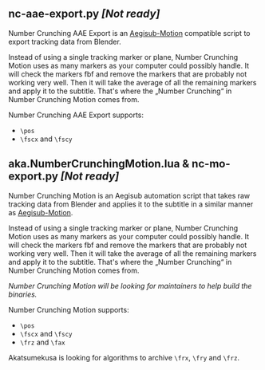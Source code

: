 ## nc-aae-export.py *[Not ready]*

Number Crunching AAE Export is an [Aegisub-Motion](https://github.com/TypesettingTools/Aegisub-Motion/) compatible script to export tracking data from Blender.  

Instead of using a single tracking marker or plane, Number Crunching Motion uses as many markers as your computer could possibly handle. It will check the markers fbf and remove the markers that are probably not working very well. Then it will take the average of all the remaining markers and apply it to the subtitle. That's where the „Number Crunching“ in Number Crunching Motion comes from.  

Number Crunching AAE Export supports:  
* `\pos`  
* `\fscx` and `\fscy`  

## aka.NumberCrunchingMotion.lua & nc-mo-export.py *[Not ready]*

Number Crunching Motion is an Aegisub automation script that takes raw tracking data from Blender and applies it to the subtitle in a similar manner as [Aegisub-Motion](https://github.com/TypesettingTools/Aegisub-Motion/).  

Instead of using a single tracking marker or plane, Number Crunching Motion uses as many markers as your computer could possibly handle. It will check the markers fbf and remove the markers that are probably not working very well. Then it will take the average of all the remaining markers and apply it to the subtitle. That's where the „Number Crunching“ in Number Crunching Motion comes from.  

*Number Crunching Motion will be looking for maintainers to help build the binaries.*  

Number Crunching Motion supports: 
* `\pos`  
* `\fscx` and `\fscy`  
* `\frz` and `\fax`  

Akatsumekusa is looking for algorithms to archive `\frx`, `\fry` and `\frz`.  
